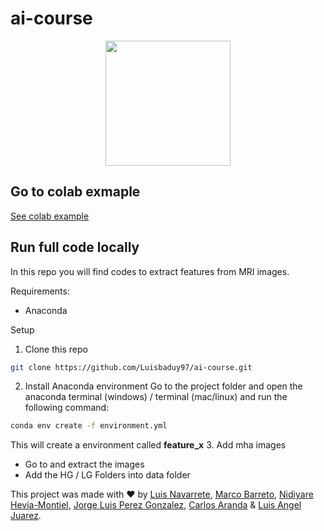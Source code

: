 # ai-course

<p align="center">
  <a href="http://www.robotspacebrain.com/wp-content/uploads/2011/12/MRI-Coronal.gif"><img src="https://external-content.duckduckgo.com/iu/?u=http%3A%2F%2Fwww.robotspacebrain.com%2Fwp-content%2Fuploads%2F2011%2F12%2FMRI-Coronal.gif&f=1&nofb=1" width="200px"/></a>
</p>

## Go to colab exmaple
<a href='https://colab.research.google.com/drive/1zAStFa6qOqzfzc2vqaFwbdn3yTB4EFQf?usp=sharing#scrollTo=MJwj22cMITZ8' target="_blank">See colab example</a>

## Run full code locally

In this repo you will find codes to extract features from MRI images.

Requirements:
* Anaconda

Setup

1. Clone this repo
```bash
git clone https://github.com/Luisbaduy97/ai-course.git
```
2. Install Anaconda environment
Go to the project folder and open the anaconda terminal (windows) / terminal (mac/linux) and run the following command:
```bash
conda env create -f environment.yml
```
This will create a environment called **feature_x**
3. Add mha images
* Go to <a href="https://github.com/LuisAngelJuarez/Workshop-in-Medical-Image-Intelligence" target="_blank"></a> and extract the images
* Add the HG / LG Folders into data folder

This project was made with :heart: by <a href='https://www.linkedin.com/in/luis-navarrete-baduy-53bb30176/' target="_blank">Luis Navarrete</a>, <a href='https://github.com/marcoagbarreto' target="_blank">Marco Barreto</a>, <a href='#'>Nidiyare Hevia-Montiel</a>, <a href='#'>Jorge Luis Perez Gonzalez</a>, <a href='#'>Carlos Aranda</a> & <a href='#'>Luis Angel Juarez</a>.